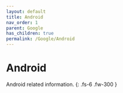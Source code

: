 ```yaml
---
layout: default
title: Android
nav_order: 1
parent: Google
has_children: true
permalink: /Google/Android
---
```


# Android

Android related information.
{: .fs-6 .fw-300 }
